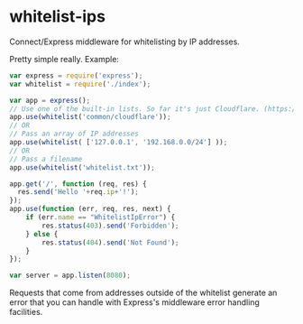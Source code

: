 # whitelist-ips
Connect/Express middleware for whitelisting by IP addresses.

Pretty simple really. Example:

```Javascript
var express = require('express');
var whitelist = require('./index');

var app = express();
// Use one of the built-in lists. So far it's just Cloudflare. (https://www.cloudflare.com/ips-v4 and ips-v6)
app.use(whitelist('common/cloudflare'));
// OR
// Pass an array of IP addresses
app.use(whitelist( ['127.0.0.1', '192.168.0.0/24'] ));
// OR
// Pass a filename
app.use(whitelist('whitelist.txt'));

app.get('/', function (req, res) {
  res.send('Hello '+req.ip+'!');
});
app.use(function (err, req, res, next) {
    if (err.name == "WhitelistIpError") {
        res.status(403).send('Forbidden');
    } else {
        res.status(404).send('Not Found');
    }
});

var server = app.listen(8080);
```

Requests that come from addresses outside of the whitelist generate an error
that you can handle with Express's middleware error handling facilities.
